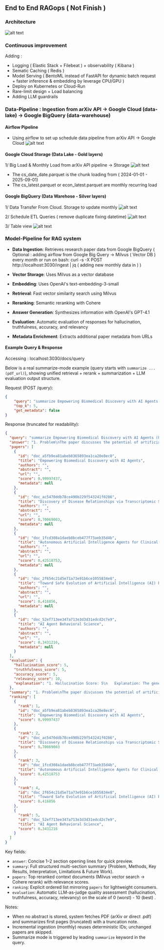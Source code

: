 ## End to End RAGops ( Not Finish ) 


### Architecture 
![alt text](images/architecture.png)


### Continuous improvement

Adding : 

- Logging ( Elastic Stack + Filebeat )  + observability ( Kibana )
- Sematic Caching ( Redis ) 
- Model Serving ( BentoML instead of FastAPI for dynamic batch request + faster inference & embedding by leverage CPU/GPU )
- Deploy on Kubernetes or Cloud-Run
- Rare-limit design + Load balancing
- Adding LLM guardrails 


### Data-Pipeline  : Ingestion from arXiv API -> Google Cloud (data-lake) -> Google BigQuery (data-warehouse) 



#### Airflow Pipeline 
- Using airflow to set up schedule data pipeline from arXiv API -> Google Cloud 
![alt text](images/image.png) 


#### Google Cloud Storage (Data Lake - Gold layers)
1/ Big Load & Monthly Load from arXiv API pipeline -> Storage 
![alt text](images/storage.png) 

- The cs_date_date.parquet is the chunk loading from ( 2024-01-01 - 2025-09-01)
- The cs_latest.parquet or econ_latest.parquet are monthly recurring load 



#### Google BigQuery (Data Warehose - Silver layers) 
1/ Data Transfer From Cloud. Storage to update monthly 
![alt text](images/image-2.png)

2/ Schedule ETL Queries ( remove duplicate fixing datetime)
![alt text](images/image-3.png)

3/ Table view 
![alt text](images/image-1.png)



### Model-Pipeline for RAG system 

- **Data Ingestion**: Retrieves research paper data from Google BigQuery ( Optional : adding airflow from Google Big Query -> Milvus ( Vector DB ) every month  or run on bash:  curl -s -X POST http://localhost:3030/ingest | jq ( adding new monthly data in ) ) 

- **Vector Storage**: Uses Milvus as a vector database
- **Embedding**: Uses OpenAI's text-embedding-3-small 
- **Retrieval**: Fast vector similarity search using Milvus
- **Reranking**: Semantic reranking with Cohere
- **Answer Generation**: Synthesizes information with OpenAI's GPT-4.1
- **Evaluation**: Automatic evaluation of responses for hallucination, truthfulness, accuracy, and relevancy
- **Metadata Enrichment**: Extracts additional paper metadata from URLs 

#### Example Query & Response
Accessing : localhost:3030/docs/query

Below is a real summarize-mode example (query starts with `summarize ... (pdf_url)`), showing unified retrieval + rerank + summarization + LLM evaluation output structure.

Request (POST /query):
```json
{
	"query": "summarize Empowering Biomedical Discovery with AI Agents (http://arxiv.org/pdf/2404.02831v2)",
	"top_k": 5,
	"get_metadata": false
}
```

Response (truncated for readability):
```json
{
  "query": "summarize Empowering Biomedical Discovery with AI Agents (http://arxiv.org/pdf/2404.02831v2)",
  "answer": "1. Problem\nThe paper discusses the potential of artificial intelligence (AI) agents in accelerating biomedical discovery. The authors argue that while current AI models are proficient in analyzing large datasets and automating repetitive tasks, they lack the ability to generate novel hypotheses, a critical aspect of scientific discovery.",
  "papers": [
    {
      "id": "doc_a5fb9ea81abeb8365893ea1ca20e8ec0",
      "title": "Empowering Biomedical Discovery with AI Agents",
      "authors": "",
      "abstract": "",
      "url": "",
      "score": 0.99997437,
      "metadata": null
    },
    {
      "id": "doc_ac5470ddb78ce490b229f543241f0286",
      "title": "Discovery of Disease Relationships via Transcriptomic Signature Analysis   Powered by Agentic AI",
      "authors": "",
      "abstract": "",
      "url": "",
      "score": 0.70069003,
      "metadata": null
    },
    {
      "id": "doc_1fcd308a1daeb8bceb477f73aeb35d4b",
      "title": "Autonomous Artificial Intelligence Agents for Clinical Decision Making   in Oncology",
      "authors": "",
      "abstract": "",
      "url": "",
      "score": 0.42518753,
      "metadata": null
    },
    {
      "id": "doc_2f654c21d5e71a73e91b6ce1055834e8",
      "title": "Toward Safe Evolution of Artificial Intelligence (AI) based   Conversational Agents to Support Adolescent Mental and Sexual Health   Knowledge Discovery",
      "authors": "",
      "abstract": "",
      "url": "",
      "score": 0.416856,
      "metadata": null
    },
    {
      "id": "doc_52ef713ee347a713e3d3d31edcd2c7e9",
      "title": "AI Agent Behavioral Science",
      "authors": "",
      "abstract": "",
      "url": "",
      "score": 0.3431216,
      "metadata": null
    }
  ],
  "evaluation": {
    "hallucination_score": 5,
    "truthfulness_score": 5,
    "accuracy_score": 5,
    "relevancy_score": 10,
    "explanation": "1. Hallucination Score: 5\n   Explanation: The generated answer seems to provide a detailed summary of the paper \"Empowering Biomedical Discovery with AI Agents\". However, without the actual content of the paper or its abstract, it's impossible to verify if all the information in the answer is directly supported by the documents. Therefore, a neutral score of 5 is given.\n\n2. Truthfulness Score: 5\n   Explanation: Similar to the hallucination score, without the actual content of the paper or its abstract, it's impossible to verify the factual correctness of the information in the answer. Therefore, a neutral score of 5 is given.\n\n3. Accuracy Score: 5\n   Explanation: The accuracy of the answer in terms of correctly interpreting and representing the information from the documents cannot be determined due to the lack of content in the retrieved documents. Therefore, a neutral score of 5 is given.\n\n4. Relevancy Score: 10\n   Explanation: The answer is highly relevant to the user's query. The user asked for a summary of the paper \"Empowering Biomedical Discovery with AI Agents\", and the generated answer provides a detailed summary of the paper, covering various aspects such as the problem, methods, key results, interpretation/significance, and limitations & future work.\n\nOverall Assessment: The generated answer seems to be a comprehensive and well-structured summary of the paper \"Empowering Biomedical Discovery with AI Agents\". However, due to the lack of content in the retrieved documents, it's impossible to verify the hallucination, truthfulness, and accuracy of the information in the answer. The answer is highly relevant to the user's query."
  },
  "summary": "1. Problem\nThe paper discusses the potential of artificial intelligence (AI) agents in accelerating biomedical discovery. The authors argue that while current AI models are proficient in analyzing large datasets and automating repetitive tasks, they lack the ability to generate novel hypotheses, a critical aspect of scientific discovery.\n\n2. Methods\nThe authors propose a new approach where AI agents are integrated with human expertise, large language models (LLMs), machine learning (ML) tools, and experimental platforms to form a compound AI system. These AI agents are designed to formulate biomedical hypotheses, evaluate them critically, characterize their uncertainty, and use this information to refine their scientific knowledge bases.\n\n3. Key Results\nThe authors suggest that AI agents can impact various areas of biomedical research, including virtual cell simulation, programmable control of phenotypes, and the design of cellular circuits. They can also assist in developing new therapies by predicting the effects of genetic modifications or drug treatments on cell behavior.\n\n4. Interpretation / Significance\nThe integration of AI agents in biomedical research could lead to significant advancements in the field. By combining human creativity and expertise with AI's analytical capabilities, these agents can accelerate discovery workflows, making them faster and more resource-efficient. They can also provide insights that might not have been possible using ML alone.\n\n5. Limitations & Future Work\nThe authors acknowledge that there are ethical considerations and challenges associated with the use of AI agents in biomedical research. These include the potential for harm if AI agents are allowed to make changes in environments through ML tools or calls to experimental platforms. There is also a need for large experimental datasets that cover diverse use cases beyond the current focus on a few biomedical domains. Future work should focus on addressing these challenges and ensuring responsible implementation of AI agents in biomedical research. Note: Source text appears partial/truncated.",
  "ranking": [
    {
      "rank": 1,
      "id": "doc_a5fb9ea81abeb8365893ea1ca20e8ec0",
      "title": "Empowering Biomedical Discovery with AI Agents",
      "score": 0.99997437
    },
    {
      "rank": 2,
      "id": "doc_ac5470ddb78ce490b229f543241f0286",
      "title": "Discovery of Disease Relationships via Transcriptomic Signature Analysis   Powered by Agentic AI",
      "score": 0.70069003
    },
    {
      "rank": 3,
      "id": "doc_1fcd308a1daeb8bceb477f73aeb35d4b",
      "title": "Autonomous Artificial Intelligence Agents for Clinical Decision Making   in Oncology",
      "score": 0.42518753
    },
    {
      "rank": 4,
      "id": "doc_2f654c21d5e71a73e91b6ce1055834e8",
      "title": "Toward Safe Evolution of Artificial Intelligence (AI) based   Conversational Agents to Support Adolescent Mental and Sexual Health   Knowledge Discovery",
      "score": 0.416856
    },
    {
      "rank": 5,
      "id": "doc_52ef713ee347a713e3d3d31edcd2c7e9",
      "title": "AI Agent Behavioral Science",
      "score": 0.3431216
    }
  ]
}
```

Key fields:
- `answer`: Concise 1–2 section opening lines for quick preview.
- `summary`: Full structured multi-section summary (Problem, Methods, Key Results, Interpretation, Limitations & Future Work).
- `papers`: Top reranked context documents (Milvus vector search → Cohere rerank) with relevance scores.
- `ranking`: Explicit ordered list mirroring `papers` for lightweight consumers.
- `evaluation`: Automatic LLM-as-judge quality assessment (hallucination, truthfulness, accuracy, relevancy) on the scale of 0 (worst) - 10 (best) .

Notes:
- When no abstract is stored, system fetches PDF (arXiv or direct .pdf) and summarizes first pages (truncated) with a truncation note.
- Incremental ingestion (monthly) reuses deterministic IDs; unchanged papers are skipped.
- Summarize mode is triggered by leading `summarize` keyword in the query. 
